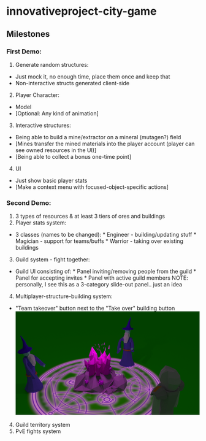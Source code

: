 # innovativeproject-city-game

## Milestones
### First Demo:
1. Generate random structures:
  * Just mock it, no enough time, place them once and keep that
  * Non-interactive structs generated client-side
2. Player Character:
  * Model
  * [Optional: Any kind of animation]
3. Interactive structures:
  * Being able to build a mine/extractor on a mineral (mutagen?) field
  * [Mines transfer the mined materials into the player account (player can see owned resources in the UI)]
  * [Being able to collect a bonus one-time point]
4. UI
  * Just show basic player stats
  * [Make a context menu with focused-object-specific actions]
  
### Second Demo:  


  1. 3 types of resources & at least 3 tiers of ores and buildings
  2. Player stats system:
   * 3 classes (names to be changed):
    * Engineer - building/updating stuff
    * Magician - support for teams/buffs
    * Warrior - taking over existing buildings
  3. Guild system - fight together:
   * Guild UI consisting of:
    * Panel inviting/removing people from the guild
    * Panel for accepting invites
    * Panel with active guild members
   NOTE: personally, I see this as a 3-category slide-out panel.. just an idea
  4. Multiplayer-structure-building system:
   * "Team takeover" button next to the "Take over" building button
   ![Team takeover](https://github.com/nokia-wroclaw/innovativeproject-city-game/raw/master/loose_scripts_and_ideas/mock1.png "NOTE: how I imagine a team takeover")

  4. Guild territory system
  6. PvE fights system
